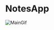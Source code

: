 # NotesApp

![MainGif](https://user-images.githubusercontent.com/76963888/115115607-0a37a480-9f9e-11eb-9393-dc8804803e9b.gif)
